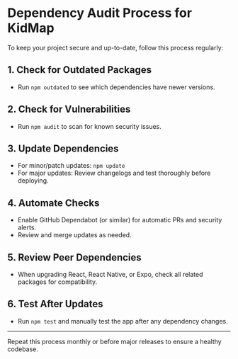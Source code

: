 # Dependency Audit Process for KidMap

To keep your project secure and up-to-date, follow this process regularly:

## 1. Check for Outdated Packages

- Run `npm outdated` to see which dependencies have newer versions.

## 2. Check for Vulnerabilities

- Run `npm audit` to scan for known security issues.

## 3. Update Dependencies

- For minor/patch updates: `npm update`
- For major updates: Review changelogs and test thoroughly before deploying.

## 4. Automate Checks

- Enable GitHub Dependabot (or similar) for automatic PRs and security alerts.
- Review and merge updates as needed.

## 5. Review Peer Dependencies

- When upgrading React, React Native, or Expo, check all related packages for compatibility.

## 6. Test After Updates

- Run `npm test` and manually test the app after any dependency changes.

---
Repeat this process monthly or before major releases to ensure a healthy codebase.
